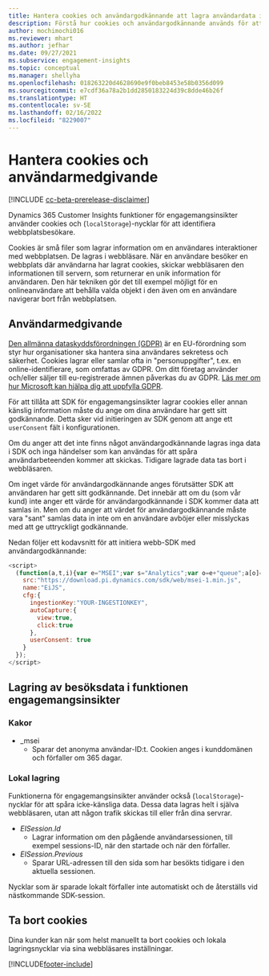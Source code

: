 ```yaml
---
title: Hantera cookies och användargodkännande att lagra användardata i Dynamics 365 Customer Insights
description: Förstå hur cookies och användargodkännande används för att identifiera webbplatsbesökare.
author: mochimochi016
ms.reviewer: mhart
ms.author: jefhar
ms.date: 09/27/2021
ms.subservice: engagement-insights
ms.topic: conceptual
ms.manager: shellyha
ms.openlocfilehash: 018263220d4628690e9f0beb8453e58b0356d099
ms.sourcegitcommit: e7cdf36a78a2b1dd2850183224d39c8dde46b26f
ms.translationtype: HT
ms.contentlocale: sv-SE
ms.lasthandoff: 02/16/2022
ms.locfileid: "8229007"
---
```

# <a name="manage-cookies-and-user-consent"></a>Hantera cookies och användarmedgivande

[!INCLUDE [cc-beta-prerelease-disclaimer](includes/cc-beta-prerelease-disclaimer.md)]

Dynamics 365 Customer Insights funktioner för engagemangsinsikter använder cookies och (`localStorage`)-nycklar för att identifiera webbplatsbesökare.

Cookies är små filer som lagrar information om en användares interaktioner med webbplatsen. De lagras i webbläsare. När en användare besöker en webbplats där användarna har lagrat cookies, skickar webbläsaren den informationen till servern, som returnerar en unik information för användaren. Den här tekniken gör det till exempel möjligt för en onlineanvändare att behålla valda objekt i den även om en användare navigerar bort från webbplatsen.

## <a name="user-consent"></a>Användarmedgivande

[Den allmänna dataskyddsförordningen (GDPR)](/dynamics365/get-started/gdpr/) är en EU-förordning som styr hur organisationer ska hantera sina användares sekretess och säkerhet. Cookies lagrar eller samlar ofta in "personuppgifter", t.ex. en online-identifierare, som omfattas av GDPR. Om ditt företag använder och/eller säljer till eu-registrerade ämnen påverkas du av GDPR. [Läs mer om hur Microsoft kan hjälpa dig att uppfylla GDPR](https://www.microsoft.com/trust-center/privacy/gdpr-faqs).

För att tillåta att SDK för engagemangsinsikter lagrar cookies eller annan känslig information måste du ange om dina användare har gett sitt godkännande. Detta sker vid initieringen av SDK genom att ange ett `userConsent` fält i konfigurationen.

Om du anger att det inte finns något användargodkännande lagras inga data i SDK och inga händelser som kan användas för att spåra användarbeteenden kommer att skickas. Tidigare lagrade data tas bort i webbläsaren.

Om inget värde för användargodkännande anges förutsätter SDK att användaren har gett sitt godkännande. Det innebär att om du (som vår kund) inte anger ett värde för användargodkännande i SDK kommer data att samlas in. Men om du anger att värdet för användargodkännande måste vara "sant" samlas data in inte om en användare avböjer eller misslyckas med att ge uttryckligt godkännande.

Nedan följer ett kodavsnitt för att initiera webb-SDK med användargodkännande:
```js
<script>
  (function(a,t,i){var e="MSEI";var s="Analytics";var o=e+"queue";a[o]=a[o]||[];var r=a[e]||function(n){var t={};t[s]={};function e(e){while(e.length){var r=e.pop();t[s][r]=function(e){return function(){a[o].push([e,n,arguments])}}(r)}}var r="track";var i="set";e([r+"Event",r+"View",r+"Action",i+"Property",i+"User","initialize","teardown"]);return t}(i.name);var n=i.name;if(!a[e]){a[n]=r[s];a[o].push(["new",n]);setTimeout(function(){var e="script";var r=t.createElement(e);r.async=1;r.src=i.src;var n=t.getElementsByTagName(e)[0];n.parentNode.insertBefore(r,n)},1)}else{a[n]=new r[s]}if(i.user){a[n].setUser(i.user)}if(i.props){for(var c in i.props){a[n].setProperty(c,i.props[c])}}a[n].initialize(i.cfg)})(window,document,{
    src:"https://download.pi.dynamics.com/sdk/web/msei-1.min.js",
    name:"EiJS",
    cfg:{
      ingestionKey:"YOUR-INGESTIONKEY",
      autoCapture:{
        view:true,
        click:true
      },
      userConsent: true
    }
  });
</script>
```

## <a name="visitor-data-storage-in-engagement-insights-capability"></a>Lagring av besöksdata i funktionen engagemangsinsikter

### <a name="cookies"></a>Kakor

- _msei
    - Sparar det anonyma användar-ID:t. Cookien anges i kunddomänen och förfaller om 365 dagar.

### <a name="local-storage"></a>Lokal lagring

Funktionerna för engagemangsinsikter använder också (`localStorage`)-nycklar för att spåra icke-känsliga data. Dessa data lagras helt i själva webbläsaren, utan att någon trafik skickas till eller från dina servrar.

- *EISession.Id*
    - Lagrar information om den pågående användarsessionen, till exempel sessions-ID, när den startade och när den förfaller.
- *EISession.Previous*
    - Sparar URL-adressen till den sida som har besökts tidigare i den aktuella sessionen.

Nycklar som är sparade lokalt förfaller inte automatiskt och de återställs vid nästkommande SDK-session.

## <a name="deleting-cookies"></a>Ta bort cookies

Dina kunder kan när som helst manuellt ta bort cookies och lokala lagringsnycklar via sina webbläsares inställningar.


[!INCLUDE[footer-include](../includes/footer-banner.md)]
